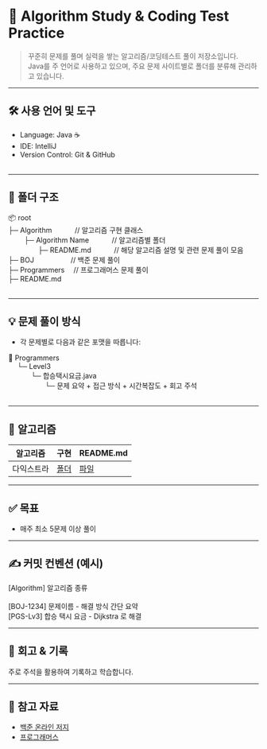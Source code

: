 # 📘 Algorithm Study & Coding Test Practice

> 꾸준히 문제를 풀며 실력을 쌓는 알고리즘/코딩테스트 풀이 저장소입니다.  
> Java를 주 언어로 사용하고 있으며, 주요 문제 사이트별로 폴더를 분류해 관리하고 있습니다.

---

## 🛠 사용 언어 및 도구

- Language: Java ☕
- IDE: IntelliJ
- Version Control: Git & GitHub
<br><br>

---

## 📁 폴더 구조
📦 root <br>
├─ Algorithm &emsp;&emsp;&emsp;// 알고리즘 구현 클래스<br>&emsp;&emsp;
├─ Algorithm Name &emsp;&emsp;&emsp;// 알고리즘별 폴더<br>&emsp;&emsp;&emsp;&emsp;
├─ README.md &emsp;&emsp;&emsp;// 해당 알고리즘 설명 및 관련 문제 풀이 모음<br>
├─ BOJ &emsp;&emsp;&emsp;&emsp;&emsp;// 백준 문제 풀이<br> 
├─ Programmers &emsp;// 프로그래머스 문제 풀이 <br>
├─ README.md
<br><br>

---

## 💡 문제 풀이 방식

- 각 문제별로 다음과 같은 포맷을 따릅니다:

📂 Programmers <br>&emsp;
└─ Level3 <br>&emsp;&emsp;&emsp;
└─ 합승택시요금.java <br>&emsp;&emsp;&emsp;&emsp;&emsp;
└─ 문제 요약 + 접근 방식 + 시간복잡도 + 회고 주석
<br><br>

---

## 🧠 알고리즘

| 알고리즘  | 구현                                                                                                                    | README.md                                                                                                                     |
|-------|-----------------------------------------------------------------------------------------------------------------------|-------------------------------------------------------------------------------------------------------------------------------|
| 다익스트라 | [폴더](https://github.com/LeeJeonggyo/Algorithm/blob/dd0f3004af358fd6d9b36d9b5a08073615c83842/src/Algorithm/dijkstra) | [파일](https://github.com/LeeJeonggyo/Algorithm/blob/447208965b3dcb31a98bc10b54a99d122272edc8/src/Algorithm/dijkstra/README.md) |

[//]: # (| DP | 계단 오르기, RGB거리 | 점화식 기반 문제 |)

[//]: # (| 구현 | 로봇 청소기, 톱니바퀴 | 조건에 따른 시뮬레이션 |)

[//]: # (| 자료구조 | 큐, 우선순위큐 | Heap/Deque 등 활용 |)

---

## ✅ 목표

- 매주 최소 5문제 이상 풀이

---

## ✍️ 커밋 컨벤션 (예시)
[Algorithm] 알고리즘 종류 <br><br>
[BOJ-1234] 문제이름 - 해결 방식 간단 요약 <br>
[PGS-Lv3] 합승 택시 요금 - Dijkstra 로 해결

---

## 🙌 회고 & 기록

주로 주석을 활용하여 기록하고 학습합니다.

---

## 🔗 참고 자료

- [백준 온라인 저지](https://www.acmicpc.net/)
- [프로그래머스](https://programmers.co.kr/)